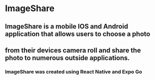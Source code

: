 # ImageShare

## ImageShare is a mobile IOS and Android application that allows users to choose a photo
## from their devices camera roll and share the photo to numerous outside applications.

### ImageShare was created using React Native and Expo Go
